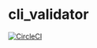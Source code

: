 # cli_validator

[![CircleCI](https://circleci.com/gh/horitaku1124/cli_validator.svg?style=svg)](https://circleci.com/gh/horitaku1124/cli_validator)